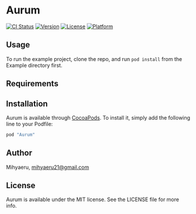 # Aurum

[![CI Status](http://img.shields.io/travis/mihyaeru21/Aurum.svg?style=flat)](https://travis-ci.org/Mihyaeru/Aurum)
[![Version](https://img.shields.io/cocoapods/v/Aurum.svg?style=flat)](http://cocoapods.org/pods/Aurum)
[![License](https://img.shields.io/cocoapods/l/Aurum.svg?style=flat)](http://cocoapods.org/pods/Aurum)
[![Platform](https://img.shields.io/cocoapods/p/Aurum.svg?style=flat)](http://cocoapods.org/pods/Aurum)

## Usage

To run the example project, clone the repo, and run `pod install` from the Example directory first.

## Requirements

## Installation

Aurum is available through [CocoaPods](http://cocoapods.org). To install
it, simply add the following line to your Podfile:

```ruby
pod "Aurum"
```

## Author

Mihyaeru, mihyaeru21@gmail.com

## License

Aurum is available under the MIT license. See the LICENSE file for more info.
